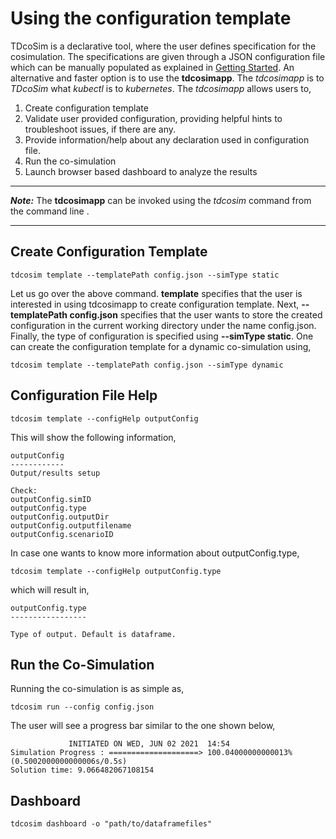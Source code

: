 # Using the configuration template

TDcoSim is a declarative tool, where the user defines specification for the cosimulation. The specifications are given through a JSON configuration file which can be  manually populated as explained in [Getting Started](user_guide_getting_started.md). An alternative and faster option is to use the **tdcosimapp**. The *tdcosimapp* is to *TDcoSim* what *kubectl* is to *kubernetes*. The *tdcosimapp* allows users to,

1. Create configuration template
2. Validate user provided configuration, providing helpful hints to troubleshoot issues, if there are any.
3. Provide information/help about any declaration used in configuration file.
4. Run the co-simulation
5. Launch browser based dashboard to analyze the results

***
***Note:*** The **tdcosimapp** can be invoked using the *tdcosim* command from the command line .

***

## Create Configuration Template

```
tdcosim template --templatePath config.json --simType static
```

Let us go over the above command. **template** specifies that the user is interested in using tdcosimapp to create configuration template. Next, **--templatePath config.json** specifies that the user wants to store the created configuration in the current working directory under the name config.json. Finally, the type of configuration is specified using **--simType static**. One can create the configuration template for a dynamic co-simulation using,

```
tdcosim template --templatePath config.json --simType dynamic
```

## Configuration File Help

```
tdcosim template --configHelp outputConfig
```
This will show the following information,

```
outputConfig
------------
Output/results setup

Check:
outputConfig.simID
outputConfig.type
outputConfig.outputDir
outputConfig.outputfilename
outputConfig.scenarioID
```

In case one wants to know more information about outputConfig.type,

```
tdcosim template --configHelp outputConfig.type
```

which will result in,

```
outputConfig.type
-----------------

Type of output. Default is dataframe.
```

## Run the Co-Simulation

Running the co-simulation is as simple as,

```
tdcosim run --config config.json
```
The user will see a progress bar similar to the one shown below,

```
             INITIATED ON WED, JUN 02 2021  14:54
Simulation Progress : ====================> 100.04000000000013%(0.5002000000000006s/0.5s)
Solution time: 9.066482067108154
```

## Dashboard

```
tdcosim dashboard -o "path/to/dataframefiles"
```

